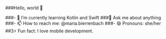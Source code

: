 ###Hello, world 👋

###- 🌱 I’m currently learning  Kotlin and Swift
###💬 Ask me about anything
###- 📫 How to reach me: @maria.bierrenbach
###- 😄 Pronouns: she/her
##3⚡ Fun fact: I love mobile development.

